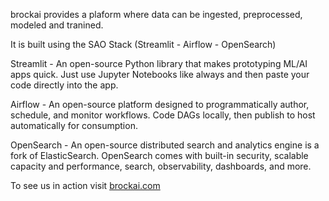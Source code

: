 brockai provides a plaform where data can be ingested, preprocessed, modeled and tranined.

It is built using the SAO Stack (Streamlit - Airflow - OpenSearch)

Streamlit - An open-source Python library that makes prototyping ML/AI apps quick. Just use Jupyter Notebooks like always and then paste your code directly into the app.

Airflow - An open-source platform designed to programmatically author, schedule, and monitor workflows. Code DAGs locally, then publish to host automatically for consumption.

OpenSearch - An open-source distributed search and analytics engine is a fork of ElasticSearch. OpenSearch comes with built-in security, scalable capacity and performance, search, observability, dashboards, and more.

To see us in action visit [brockai.com](https://brockai.com)
